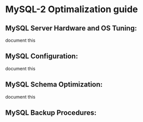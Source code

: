 MySQL-2 Optimalization guide
==================================

## MySQL Server Hardware and OS Tuning:

document this

## MySQL Configuration:

document this

## MySQL Schema Optimization:

document this 

## MySQL Backup Procedures:
